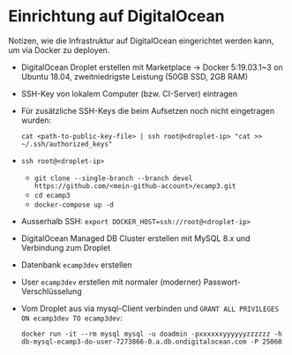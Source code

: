 # Einrichtung auf DigitalOcean

Notizen, wie die Infrastruktur auf DigitalOcean eingerichtet werden kann, um via Docker zu deployen.

* DigitalOcean Droplet erstellen mit Marketplace -> Docker 5:19.03.1~3 on Ubuntu 18.04, zweitniedrigste Leistung (50GB SSD, 2GB RAM)
* SSH-Key von lokalem Computer (bzw. CI-Server) eintragen

* Für zusätzliche SSH-Keys die beim Aufsetzen noch nicht eingetragen wurden:

  `cat <path-to-public-key-file> | ssh root@<droplet-ip> "cat >> ~/.ssh/authorized_keys"`

* `ssh root@<droplet-ip>`
  * `git clone --single-branch --branch devel https://github.com/<mein-github-account>/ecamp3.git`
  * `cd ecamp3`
  * `docker-compose up -d`

* Ausserhalb SSH: `export DOCKER_HOST=ssh://root@<droplet-ip>`
* DigitalOcean Managed DB Cluster erstellen mit MySQL 8.x und Verbindung zum Droplet
* Datenbank `ecamp3dev` erstellen
* User `ecamp3dev` erstellen mit normaler (moderner) Passwort-Verschlüsselung
* Vom Droplet aus via mysql-Client verbinden und `GRANT ALL PRIVILEGES ON ecamp3dev TO ecamp3dev`:

  `docker run -it --rm mysql mysql -u doadmin -pxxxxxxyyyyyyzzzzzz -h db-mysql-ecamp3-do-user-7273866-0.a.db.ondigitalocean.com -P 25060`
